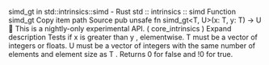 simd_gt in std::intrinsics::simd - Rust
std
::
intrinsics
::
simd
Function
simd_gt
Copy item path
Source
pub unsafe fn simd_gt<T, U>(x: T, y: T) -> U
🔬
This is a nightly-only experimental API. (
core_intrinsics
)
Expand description
Tests if
x
is greater than
y
, elementwise.
T
must be a vector of integers or floats.
U
must be a vector of integers with the same number of elements and element size as
T
.
Returns
0
for false and
!0
for true.